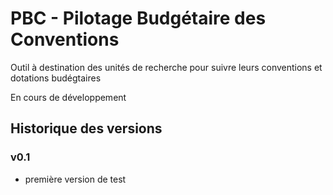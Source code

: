 # PBC - Pilotage Budgétaire des Conventions

Outil à destination des unités de recherche pour suivre leurs conventions et dotations budégtaires

En cours de développement

## Historique des versions

### v0.1

- première version de test
